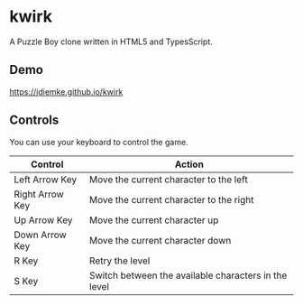# kwirk

A Puzzle Boy clone written in HTML5 and TypesScript.

## Demo
https://jdiemke.github.io/kwirk

## Controls

You can use your keyboard to control the game.

| Control         | Action                                               |
| --------------- | ---------------------------------------------------- |
| Left Arrow Key  | Move the current character to the left               |
| Right Arrow Key | Move the current character to the right              |
| Up Arrow Key    | Move the current character up                        |
| Down Arrow Key  | Move the current character down                      |
| R Key           | Retry the level                                      |
| S Key           | Switch between the available characters in the level |
